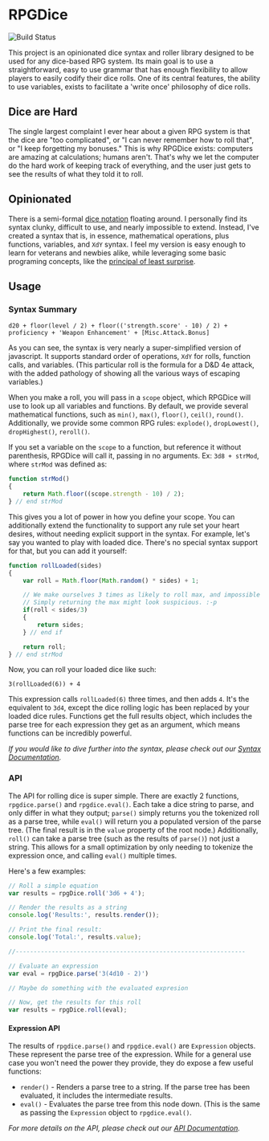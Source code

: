 # RPGDice

![Build Status](https://travis-ci.org/Morgul/rpgdice.svg)

This project is an opinionated dice syntax and roller library designed to be used for any dice-based RPG system. Its
main goal is to use a straightforward, easy to use grammar that has enough flexibility to allow players to easily
codify their dice rolls. One of its central features, the ability to use variables, exists to facilitate a 'write once'
philosophy of dice rolls.

## Dice are Hard

The single largest complaint I ever hear about a given RPG system is that the dice are "too complicated", or "I can
never remember how to roll that", or "I keep forgetting my bonuses." This is why RPGDice exists: computers are amazing
at calculations; humans aren't. That's why we let the computer do the hard work of keeping track of everything, and the
user just gets to see the results of what they told it to roll.

## Opinionated

There is a semi-formal [dice notation][] floating around. I personally find its syntax clunky, difficult to use, and
nearly impossible to extend. Instead, I've created a syntax that is, in essence, mathematical operations, plus
functions,  variables, and `XdY` syntax. I feel my version is easy enough to learn for veterans and newbies alike, while
leveraging some basic programing concepts, like the [principal of least surprise][pola].

[dice notation]: http://en.wikipedia.org/wiki/Dice_notation
[pola]: http://en.wikipedia.org/wiki/Principle_of_least_astonishment

## Usage

### Syntax Summary

`d20 + floor(level / 2) + floor(('strength.score' - 10) / 2) + proficiency + 'Weapon Enhancement' + [Misc.Attack.Bonus]`

As you can see, the syntax is very nearly a super-simplified version of javascript. It supports standard order of
operations, `XdY` for rolls, function calls, and variables. (This particular roll is the formula for a D&D 4e attack, 
with the added pathology of showing all the various ways of escaping variables.)

When you make a roll, you will pass in a `scope` object, which RPGDice will use to look up all variables and functions.
By default, we provide several mathematical functions, such as `min()`, `max()`, `floor()`, `ceil()`, `round()`. 
Additionally, we provide some common RPG rules: `explode()`, `dropLowest()`, `dropHighest()`, `reroll()`.

If you set a variable on the `scope` to a function, but reference it without parenthesis, RPGDice will call it, passing
in no arguments. Ex: `3d8 + strMod`, where `strMod` was defined as:

```javascript
function strMod()
{
    return Math.floor((scope.strength - 10) / 2);
} // end strMod
```

This gives you a lot of power in how you define your scope. You can additionally extend the functionality to support any
rule set your heart desires, without needing explicit support in the syntax. For example, let's say you wanted to play
with loaded dice. There's no special syntax support for that, but you can add it yourself:

```javascript
function rollLoaded(sides)
{
    var roll = Math.floor(Math.random() * sides) + 1;

    // We make ourselves 3 times as likely to roll max, and impossible to roll the minimum.
    // Simply returning the max might look suspicious. :-p
    if(roll < sides/3)
    {
        return sides;
    } // end if

    return roll;
} // end strMod
```

Now, you can roll your loaded dice like such:

`3(rollLoaded(6)) + 4`

This expression calls `rollLoaded(6)` three times, and then adds `4`. It's the equivalent to `3d4`, except the dice
rolling logic has been replaced by your loaded dice rules. Functions get the full results object, which includes the
parse tree for each expression they get as an argument, which means functions can be incredibly powerful.

_If you would like to dive further into the syntax, please check out our 
[Syntax Documentation](https://github.com/Morgul/rpgdice/wiki/Syntax-Documentation)._

### API

The API for rolling dice is super simple. There are exactly 2 functions, `rpgdice.parse()` and `rpgdice.eval()`. Each
take a dice string to parse, and only differ in what they output; `parse()` simply returns you the tokenized roll as a 
parse tree, while `eval()` will return you a populated version of the parse tree. (The final result is in the `value`
property of the root node.) Additionally, `roll()` can take a parse tree (such as the results of `parse()`) not just a 
string. This allows for a small optimization by only needing to tokenize the expression once, and calling `eval()` 
multiple times.

Here's a few examples:

```javascript
// Roll a simple equation
var results = rpgDice.roll('3d6 + 4');

// Render the results as a string
console.log('Results:', results.render());

// Print the final result:
console.log('Total:', results.value);

//----------------------------------------------------------------

// Evaluate an expression
var eval = rpgDice.parse('3(4d10 - 2)')

// Maybe do something with the evaluated expresion

// Now, get the results for this roll
var results = rpgDice.roll(eval);
```

#### Expression API

The results of `rpgdice.parse()` and `rpgdice.eval()` are `Expression` objects. These represent the parse tree of the 
expression. While for a general use case you won't need the power they provide, they do expose a few useful functions:

* `render()` - Renders a parse tree to a string. If the parse tree has been evaluated, it includes the intermediate results.
* `eval()` - Evaluates the parse tree from this node down. (This is the same as passing the `Expression` object to `rpgdice.eval()`.


_For more details on the API, please check out our 
[API Documentation](https://github.com/Morgul/rpgdice/wiki/API-Documentation)._
